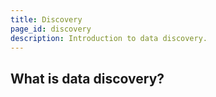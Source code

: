 ```yaml
---
title: Discovery
page_id: discovery
description: Introduction to data discovery.
---
```


## What is data discovery?

